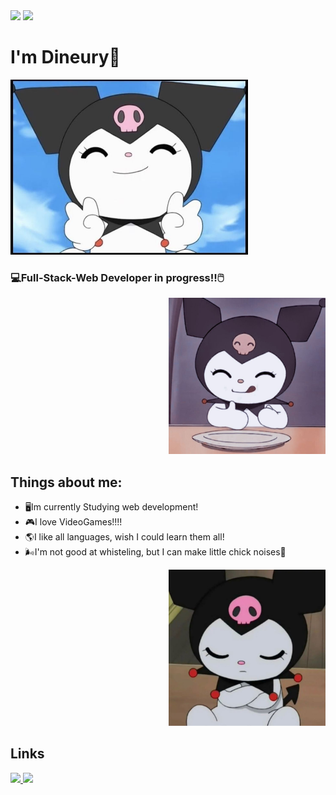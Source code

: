 
<img src="https://capsule-render.vercel.app/api?type=Venom&color=0:5705fa,90:000000&height=150&text=Grettings%^^&fontColor=977ed8&animation=fadeIn" />
<img src="https://capsule-render.vercel.app/api?type=shark&height=100&color=cec3df" />

<p align="right">
<h1>I'm Dineury🦝</h1>
<img src="kobeniHi.jpg" height="280"> <h3>💻Full-Stack-Web Developer in progress!!🖱️</h3></img>
</p>

<p>
  <p align=right>
  <img src="KobeniLike.jpg" height="250" />
  </p>
   <h2>Things about me:</h2>
   <ul>
     <li>🖥️Im currently Studying web development!</li>
     <li>🎮I love VideoGames!!!!</li>
    <li>🌎I like all languages, wish I could learn them all!</li>
    <li>🌬️I'm not good at whisteling, but I can make little chick noises🐥</li>
   </ul>
</p>


 <p align=right>
  <img src="kobeniThink.jpg" height="250" />

  </p>
  <h2>Links</h2>
 <a href="https://www.linkedin.com/in/dineury-lopez-b2b59b335/"> 
   <img height=50 src="https://cdn3.iconfinder.com/data/icons/2018-social-media-logotypes/1000/2018_social_media_popular_app_logo_linkedin-512.png">
  </a>
  <a href="https://www.instagram.com/dineury_l/"> 
   <img height=50 src="https://cdn0.iconfinder.com/data/icons/social-media-circle-6/1024/instagram-512.png">
  </a>

